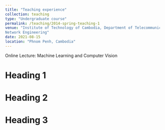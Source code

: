 ```yaml
---
title: "Teaching experience"
collection: teaching
type: "Undergraduate course"
permalink: /teaching/2014-spring-teaching-1
venue: "Institute of Technology of Cambodia, Department of Telecommunication and
Network Engineering"
date: 2021-08-15
location: "Phnom Penh, Cambodia"
---
```


Online Lecture: Machine Learning and Computer Vision

Heading 1
======

Heading 2
======

Heading 3
======
